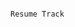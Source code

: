                                                                                                 Resume Track
